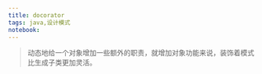 ```yaml
---
title: docorator 
tags: java,设计模式
notebook: 
---
```




> 动态地给一个对象增加一些额外的职责，就增加对象功能来说，装饰着模式比生成子类更加灵活。